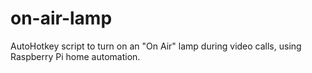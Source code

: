 # on-air-lamp
AutoHotkey script to turn on an "On Air" lamp during video calls, using Raspberry Pi home automation.
